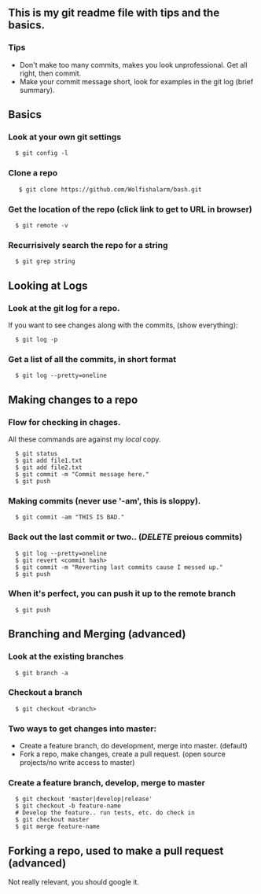 ## This is my git readme file with tips and the basics.

### Tips
 - Don't make too many commits, makes you look unprofessional. Get all right, then commit.
 - Make your commit message short, look for examples in the git log (brief summary).

## Basics

### Look at your own git settings
```
  $ git config -l
```

### Clone a repo
```console
   $ git clone https://github.com/Wolfishalarm/bash.git
```

### Get the location of the repo (click link to get to URL in browser)
```console
  $ git remote -v
```

### Recurrisively search the repo for a string
```console
  $ git grep string
```

## Looking at Logs

### Look at the git log for a repo.
If you want to see changes along with the commits, (show everything):
```console
  $ git log -p
```

### Get a list of all the commits, in short format
```console
  $ git log --pretty=oneline
```

## Making changes to a repo

### Flow for checking in chages.
All these commands are against my *local* copy.
```console
  $ git status
  $ git add file1.txt
  $ git add file2.txt
  $ git commit -m "Commit message here."
  $ git push
```

### Making commits (never use '-am', this is sloppy).
```console
  $ git commit -am "THIS IS BAD."
```

### Back out the last commit or two.. (*DELETE* preious commits)
```console
  $ git log --pretty=oneline
  $ git revert <commit hash>
  $ git commit -m "Reverting last commits cause I messed up."
  $ git push
```

### When it's perfect, you can push it up to the remote branch
```console
  $ git push
```

## Branching and Merging (advanced)

### Look at the existing branches
```console
  $ git branch -a
```

### Checkout a branch
```console
  $ git checkout <branch>
```

### Two ways to get changes into master:
 - Create a feature branch, do development, merge into master. (default)
 - Fork a repo, make changes, create a pull request. (open source projects/no write access to master)

### Create a feature branch, develop, merge to master
```console
  $ git checkout 'master|develop|release'
  $ git checkout -b feature-name
  # Develop the feature.. run tests, etc. do check in
  $ git checkout master
  $ git merge feature-name
```

## Forking a repo, used to make a pull request (advanced)
Not really relevant, you should google it.
